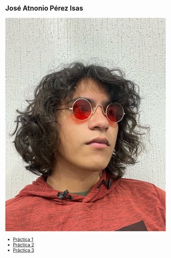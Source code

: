 ## José Atnonio Pérez Isas

![Antonio](/IMG/Antonio.jpg)  
- [Práctica 1](/practica-1.md)
- [Práctica 2](/Practica2/practica-2.md)
- [Práctica 3](https://antonio1886.github.io/Metodologia-De-La-Investigacion/cv-web/index.html)